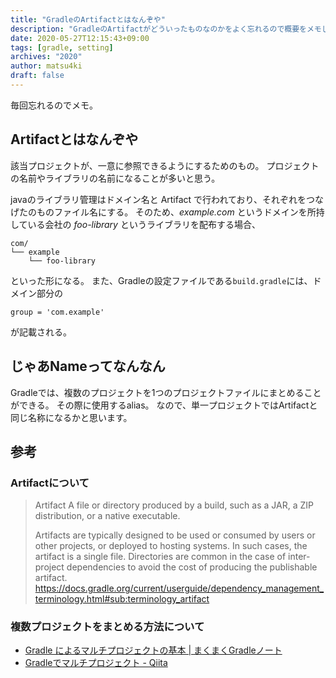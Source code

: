 ```yaml
---
title: "GradleのArtifactとはなんぞや"
description: "GradleのArtifactがどういったものなのかをよく忘れるので概要をメモしました。"
date: 2020-05-27T12:15:43+09:00
tags: [gradle, setting]
archives: "2020"
author: matsu4ki
draft: false
---
```


毎回忘れるのでメモ。

## Artifactとはなんぞや

該当プロジェクトが、一意に参照できるようにするためのもの。
プロジェクトの名前やライブラリの名前になることが多いと思う。

javaのライブラリ管理はドメイン名と Artifact で行われており、それぞれをつなげたのものファイル名にする。
そのため、_example.com_ というドメインを所持している会社の _foo-library_ というライブラリを配布する場合、

```shell
com/
└── example
    └── foo-library
```

といった形になる。
また、Gradleの設定ファイルである`build.gradle`には、ドメイン部分の

```
group = 'com.example'
```

が記載される。

## じゃあNameってなんなん

Gradleでは、複数のプロジェクトを1つのプロジェクトファイルにまとめることができる。
その際に使用するalias。
なので、単一プロジェクトではArtifactと同じ名称になるかと思います。

## 参考

### Artifactについて
>Artifact
>A file or directory produced by a build, such as a JAR, a ZIP distribution, or a native executable.
>
>Artifacts are typically designed to be used or consumed by users or other projects, or deployed to hosting systems. In such cases, the artifact is a single file. Directories are common in the case of inter-project dependencies to avoid the cost of producing the publishable artifact.
>https://docs.gradle.org/current/userguide/dependency_management_terminology.html#sub:terminology_artifact

### 複数プロジェクトをまとめる方法について

- [Gradle によるマルチプロジェクトの基本 | まくまくGradleノート](https://maku77.github.io/gradle/multi-project.html)
- [Gradleでマルチプロジェクト - Qiita](https://qiita.com/shiena/items/371fe817c8fb6be2bb1e)
